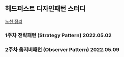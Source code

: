 ## 헤드퍼스트 디자인패턴 스터디
[노션 정리](https://www.notion.so/3ca41f80ce2242bb90172b6029215066?v=cdaa626cf3db415ca85d6c5e5ba483e8)
### 1주차 전략패턴 (Strategy Pattern) 2022.05.02
### 2주차 옵저버패턴 (Observer Pattern) 2022.05.09